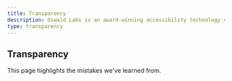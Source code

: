 ```yaml
---
title: Transparency
description: Oswald Labs is an award-winning accessibility technology company, and this transparency page highlights the mistakes we've learned from.
type: transparency
---
```


<section class="hero pb-5">
	<div class="container">
		<div class="row justify-content-center text-md-center">
			<div class="col-md-6">
				<h1>Transparency</h1>
				<p>This page highlights the mistakes we've learned from.</p>
			</div>
		</div>
	</div>
</section>